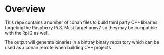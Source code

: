 # Overview

This repo contains a number of conan files to build third party C++ libraries targeting the Raspberry Pi 3.
Most target armv7 so they may be compatible with the Rpi 2 as well.

The output will generate binaries in a bintray binary repository which can be used as a conan remote when building C++ projects
